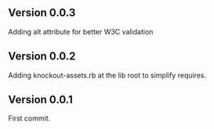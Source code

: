 ## Version 0.0.3

Adding alt attribute for better W3C validation

## Version 0.0.2

Adding knockout-assets.rb at the lib root to simplify requires.

## Version 0.0.1

First commit.
